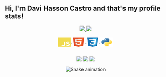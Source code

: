 ## Hi, I'm Davi Hasson Castro and that's my profile stats!

<div align="center">
  <a href="https://github.com/dv-script">
  <img height="160px" src="https://github-readme-stats.vercel.app/api?username=dv-script&show_icons=true&theme=dracula&include_all_commits=true&count_private=true"/>
  <img height="160px" src="https://github-readme-stats.vercel.app/api/top-langs/?username=dv-script&layout=compact&langs_count=7&theme=dracula"/>
</div>
<div style="display: inline_block" align="center"><br>
  <img align="center" alt="dv-JS" height="30" width="40" src="https://raw.githubusercontent.com/devicons/devicon/master/icons/javascript/javascript-plain.svg">
  <img align="center" alt="dv-HTML" height="30" width="40" src="https://raw.githubusercontent.com/devicons/devicon/master/icons/html5/html5-original.svg">
  <img align="center" alt="dv-CSS" height="30" width="40" src="https://raw.githubusercontent.com/devicons/devicon/master/icons/css3/css3-original.svg">
  <img align="center" alt="dv-Python" height="30" width="40" src="https://raw.githubusercontent.com/devicons/devicon/master/icons/python/python-original.svg">
  
  ##
  
<div align="center"> 
  <a href="https://instagram.com/davvi.castro" target="_blank"><img src="https://img.shields.io/badge/-Instagram-%23E4405F?style=for-the-badge&logo=instagram&logoColor=white" target="_blank"></a>
  <a href = "mailto:davihasson@gmail.com" target="_blank"><img src="https://img.shields.io/badge/-Gmail-%23333?style=for-the-badge&logo=gmail&logoColor=white" target="_blank"></a>
  <a href="https://www.linkedin.com/in/davi-hasson-castro-3968751ab/" target="_blank"><img src="https://img.shields.io/badge/-LinkedIn-%230077B5?style=for-the-badge&logo=linkedin&logoColor=white"></a>
</div>

![Snake animation](https://github.com/dv-script/dv-script/blob/output/github-contribution-grid-snake.svg)

